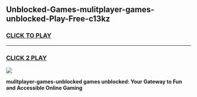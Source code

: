 
## Unblocked-Games-mulitplayer-games-unblocked-Play-Free-c13kz
<h3>
<a href="https://premium76.site?title=mulitplayer-games-unblocked&ref=23A">CLICK TO PLAY</a></h3>
<hr>

<h3>
<a href="https://premium76.site?title=mulitplayer-games-unblocked&ref=23A">CLICK 2 PLAY</a>
  
</h3>

<a href="https://premium76.site?title=mulitplayer-games-unblocked&ref=23A"><img src="https://clearcache.store/games.png"></a>


**mulitplayer-games-unblocked games unblocked: Your Gateway to Fun and Accessible Online Gaming**
